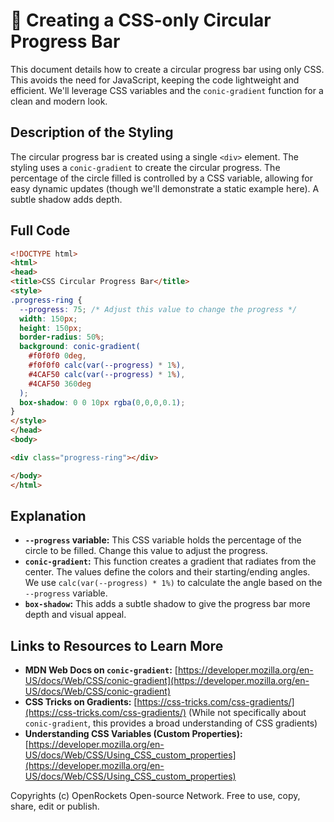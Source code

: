 # 🐞 Creating a CSS-only Circular Progress Bar


This document details how to create a circular progress bar using only CSS.  This avoids the need for JavaScript, keeping the code lightweight and efficient. We'll leverage CSS variables and the `conic-gradient` function for a clean and modern look.

## Description of the Styling

The circular progress bar is created using a single `<div>` element.  The styling uses a `conic-gradient` to create the circular progress.  The percentage of the circle filled is controlled by a CSS variable, allowing for easy dynamic updates (though we'll demonstrate a static example here).  A subtle shadow adds depth.

## Full Code

```html
<!DOCTYPE html>
<html>
<head>
<title>CSS Circular Progress Bar</title>
<style>
.progress-ring {
  --progress: 75; /* Adjust this value to change the progress */
  width: 150px;
  height: 150px;
  border-radius: 50%;
  background: conic-gradient(
    #f0f0f0 0deg,
    #f0f0f0 calc(var(--progress) * 1%),
    #4CAF50 calc(var(--progress) * 1%),
    #4CAF50 360deg
  );
  box-shadow: 0 0 10px rgba(0,0,0,0.1);
}
</style>
</head>
<body>

<div class="progress-ring"></div>

</body>
</html>
```

## Explanation

* **`--progress` variable:** This CSS variable holds the percentage of the circle to be filled.  Change this value to adjust the progress.
* **`conic-gradient`:** This function creates a gradient that radiates from the center.  The values define the colors and their starting/ending angles.  We use `calc(var(--progress) * 1%)` to calculate the angle based on the `--progress` variable.
* **`box-shadow`:** This adds a subtle shadow to give the progress bar more depth and visual appeal.

## Links to Resources to Learn More

* **MDN Web Docs on `conic-gradient`:** [https://developer.mozilla.org/en-US/docs/Web/CSS/conic-gradient](https://developer.mozilla.org/en-US/docs/Web/CSS/conic-gradient)
* **CSS Tricks on Gradients:** [https://css-tricks.com/css-gradients/](https://css-tricks.com/css-gradients/)  (While not specifically about `conic-gradient`, this provides a broad understanding of CSS gradients)
* **Understanding CSS Variables (Custom Properties):** [https://developer.mozilla.org/en-US/docs/Web/CSS/Using_CSS_custom_properties](https://developer.mozilla.org/en-US/docs/Web/CSS/Using_CSS_custom_properties)


Copyrights (c) OpenRockets Open-source Network. Free to use, copy, share, edit or publish.

